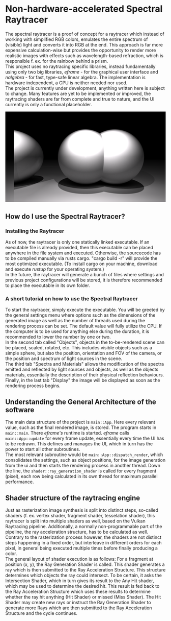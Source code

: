 # Non-hardware-accelerated Spectral Raytracer
The spectral raytracer is a proof of concept for a raytracer which instead of working with 
simplified RGB colors, emulates the entire spectrum of (visible) light and converts it 
into RGB at the end. This approach is far more expensive calculation-wise but provides 
the opportunity to render more realistic images with effects such as wavelength-based 
refraction, which is responsible f. ex. for the rainbow behind a prism. \
This project uses no raytracing specific libraries, instead fundamentally using only two 
big libraries, _eframe_ - for the graphical user interface and _nalgebra_ - for fast, 
type-safe linear algebra. The implementation is hardware independent, a GPU is neither 
needed nor used. \
The project is currently under development, anything written here is subject to change. 
Many features are yet to be implemented or improved, the raytracing shaders are far from
complete and true to nature, and the UI currently is only a functional placeholder. 

![Rendered example image of the default scene](./example_image.png "Render of the example scene over 1000 iterations")

## How do I use the Spectral Raytracer?
### Installing the Raytracer
As of now, the raytracer is only one statically linked executable. If an executable file 
is already provided, then this executable can be placed anywhere in the file system and 
executed. Otherwise, the sourcecode has to be compiled manually via rusts cargo. 
"cargo build -r" will provide the most optimized executable. (To install cargo on your
machine, download and execute _rustup_ for your operating system.) \
In the future, the raytracer will generate a bunch of files where settings and previous
project configurations will be stored, it is therefore recommended to place the executable 
in its own folder. 

### A short tutorial on how to use the Spectral Raytracer
To start the raytracer, simply execute the executable. You will be greeted by the general
settings menu where options such as the dimensions of the generated image as well as the 
number of threads used during the rendering process can be set. The default value will 
fully utilize the CPU. If the computer is to be used for anything else during the duration, 
it is recommended to lower the number by one or two. \
In the second tab called "Objects", objects in the to-be-rendered scene can be placed,
scaled, rotated, etc. This includes visible objects such as a simple sphere, but also 
the position, orientation and FOV of the camera, or the position and spectrum of light 
sources in the scene. \
The third tab "Spectra and Materials" allows the modification of the spectra emitted 
and reflected by light sources and objects, as well as the objects materials, essentially 
the description of their physical reflection behaviours. \
Finally, in the last tab "Display" the image will be displayed as soon as the rendering 
process begins. 

## Understanding the General Architecture of the software
The main data structure of the project is `main::App`. Here every relevant value, such
as the final rendered image, is stored. The program starts in `main::main`. There 
_eframe's_ runtime is started. _eframe_ calls `main::App::update` for every frame update, 
essentially every time the UI has to be redrawn. This defines and manages the UI, which 
in turn has the power to start all other subroutines. \
The most relevant subroutine would be `main::App::dispatch_render`, which consolidates 
the settings, such as object positions, for the image generation from the ui and then
starts the rendering process in another thread. Down the line, the 
`shader::ray_generation_shader` is called for every fragment (pixel), each row being 
calculated in its own thread for maximum parallel performance. 

## Shader structure of the raytracing engine
Just as rasterization image synthesis is split into distinct steps, so-called shaders 
(f. ex. vertex shader, fragment shader, tesselation shader), this raytracer is split into 
multiple shaders as well, based on the Vulkan Raytracing pipeline. Additionally, a normally
non-programmable part of the pipeline, the ray acceleration structure, has to be calculated 
as well. Contrary to the rasterization process however, the shaders are not distinct steps 
happening in a fixed order, but interleave in different orders for each pixel, in general 
being executed multiple times before finally producing a color. \
The general layout of shader execution is as follows: For a fragment at position (x, y),
the Ray Generation Shader is called. This shader generates a ray which is then submitted 
to the Ray Acceleration Structure. This structure determines which objects the ray could
intersect. To be certain, it asks the Intersection Shader, which in turn gives its result 
to the Any Hit shader, which may be used to determine the desired hit. This result is fed 
back to the Ray Acceleration Structure which uses these results to determine whether the
ray hit anything (Hit Shader) or missed (Miss Shader). The Hit Shader may create new rays 
or instruct the Ray Generation Shader to generate more Rays which are then submitted to 
the Ray Acceleration Structure and the cycle continues. 
